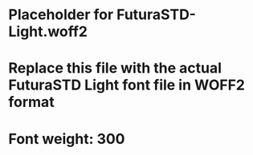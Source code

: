 # Placeholder for FuturaSTD-Light.woff2

# Replace this file with the actual FuturaSTD Light font file in WOFF2 format

# Font weight: 300
